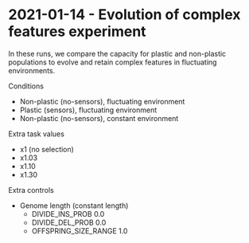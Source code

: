 # 2021-01-14 - Evolution of complex features experiment

In these runs, we compare the capacity for plastic and non-plastic populations to evolve and retain complex features in fluctuating environments.

Conditions

- Non-plastic (no-sensors), fluctuating environment
- Plastic (sensors), fluctuating environment
- Non-plastic (no-sensors), constant environment

Extra task values

- x1 (no selection)
- x1.03
- x1.10
- x1.30

Extra controls

- Genome length (constant length)
  - DIVIDE_INS_PROB 0.0
  - DIVIDE_DEL_PROB 0.0
  - OFFSPRING_SIZE_RANGE 1.0